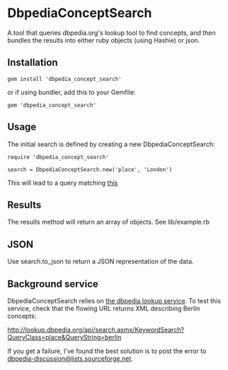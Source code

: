 DbpediaConceptSearch
====================

A tool that queries dbpedia.org's lookup tool to find concepts, and then
bundles the results into either ruby objects (using Hashie) or json.

Installation
------------

    gem install 'dbpedia_concept_search'

or if using bundler, add this to your Gemfile:

    gem 'dbpedia_concept_search'


Usage
-----

The initial search is defined by creating a new DbpediaConceptSearch:

    require 'dbpedia_concept_search'

    search = DbpediaConceptSearch.new('place', 'London')

This will lead to a query matching [this](http://lookup.dbpedia.org/api/search.asmx/KeywordSearch?QueryClass=place&QueryString=London)

Results
-------

The results method will return an array of objects. See lib/example.rb

JSON
----

Use search.to_json to return a JSON representation of the data.

Background service
------------------

DbpediaConceptSearch relies on [the dbpedia lookup service](http://wiki.dbpedia.org/Lookup?show_files=1). 
To test this service, check that the flowing URL returns XML describing Berlin concepts:

http://lookup.dbpedia.org/api/search.asmx/KeywordSearch?QueryClass=place&QueryString=berlin

If you get a failure, I've found the best solution is to post the error to
dbpedia-discussion@lists.sourceforge.net.

